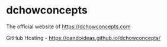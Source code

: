 # dchowconcepts
The official website of https://dchowconcepts.com

GitHub Hosting - https://oandoideas.github.io/dchowconcepts/
